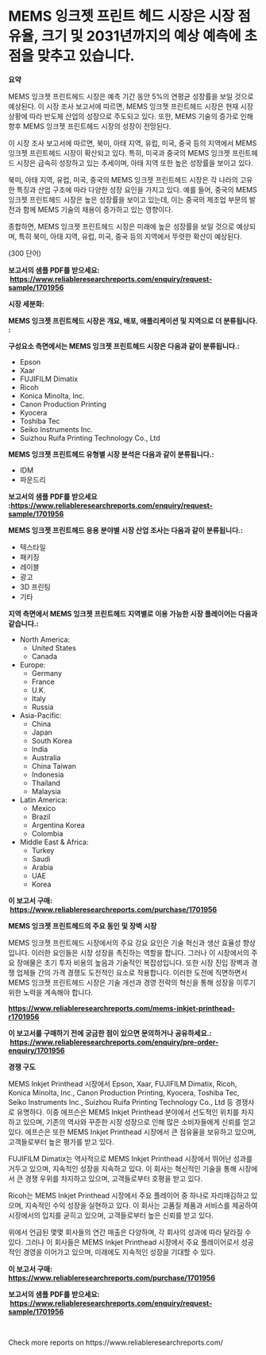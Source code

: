 <p><h1>MEMS 잉크젯 프린트 헤드 시장은 시장 점유율, 크기 및 2031년까지의 예상 예측에 초점을 맞추고 있습니다.</h1></p><p><strong>요약</strong></p>
<p><p>MEMS 잉크젯 프린트헤드 시장은 예측 기간 동안 5%의 연평균 성장률을 보일 것으로 예상된다. 이 시장 조사 보고서에 따르면, MEMS 잉크젯 프린트헤드 시장은 현재 시장 상황에 따라 반도체 산업의 성장으로 주도되고 있다. 또한, MEMS 기술의 증가로 인해 향후 MEMS 잉크젯 프린트헤드 시장의 성장이 전망된다.</p><p>이 시장 조사 보고서에 따르면, 북미, 아태 지역, 유럽, 미국, 중국 등의 지역에서 MEMS 잉크젯 프린트헤드 시장이 확산되고 있다. 특히, 미국과 중국의 MEMS 잉크젯 프린트헤드 시장은 급속히 성장하고 있는 추세이며, 아태 지역 또한 높은 성장률을 보이고 있다.</p><p>북미, 아태 지역, 유럽, 미국, 중국의 MEMS 잉크젯 프린트헤드 시장은 각 나라의 고유한 특징과 산업 구조에 따라 다양한 성장 요인을 가지고 있다. 예를 들어, 중국의 MEMS 잉크젯 프린트헤드 시장은 높은 성장률을 보이고 있는데, 이는 중국의 제조업 부문의 발전과 함께 MEMS 기술의 채용이 증가하고 있는 영향이다.</p><p>종합하면, MEMS 잉크젯 프린트헤드 시장은 미래에 높은 성장률을 보일 것으로 예상되며, 특히 북미, 아태 지역, 유럽, 미국, 중국 등의 지역에서 뚜렷한 확산이 예상된다.</p><p>(300 단어)</p></p>
<p><strong>보고서의 샘플 PDF를 받으세요: &nbsp;<a href="https://www.reliableresearchreports.com/enquiry/request-sample/1701956">https://www.reliableresearchreports.com/enquiry/request-sample/1701956</a></strong></p>
<p><strong>시장 세분화:</strong></p>
<p><strong> MEMS 잉크젯 프린트헤드 시장은 개요, 배포, 애플리케이션 및 지역으로 더 분류됩니다. :</strong></p>
<p><strong>구성요소 측면에서는 MEMS 잉크젯 프린트헤드 시장은 다음과 같이 분류됩니다.:</strong></p>
<p><ul><li>Epson</li><li>Xaar</li><li>FUJIFILM Dimatix</li><li>Ricoh</li><li>Konica Minolta, Inc.</li><li>Canon Production Printing</li><li>Kyocera</li><li>Toshiba Tec</li><li>Seiko Instruments Inc.</li><li>Suizhou Ruifa Printing Technology Co., Ltd</li></ul></p>
<p><strong> MEMS 잉크젯 프린트헤드 유형별 시장 분석은 다음과 같이 분류됩니다.:</strong></p>
<p><ul><li>IDM</li><li>파운드리</li></ul></p>
<p><strong>보고서의 샘플 PDF를 받으세요 :<a href="https://www.reliableresearchreports.com/enquiry/request-sample/1701956">https://www.reliableresearchreports.com/enquiry/request-sample/1701956</a></strong></p>
<p><strong> MEMS 잉크젯 프린트헤드 응용 분야별 시장 산업 조사는 다음과 같이 분류됩니다.:</strong></p>
<p><ul><li>텍스타일</li><li>패키징</li><li>레이블</li><li>광고</li><li>3D 프린팅</li><li>기타</li></ul></p>
<p><strong>지역 측면에서 MEMS 잉크젯 프린트헤드 지역별로 이용 가능한 시장 플레이어는 다음과 같습니다.:</strong></p>
<p><ul>
    <li>
        North America:
        <ul>
            <li>United States</li>
            <li>Canada</li>
        </ul>
    </li>
    <li>
        Europe:
        <ul>
            <li>Germany</li>
            <li>France</li>
            <li>U.K.</li>
            <li>Italy</li>
            <li>Russia</li>
        </ul>
    </li>
    <li>
        Asia-Pacific:
        <ul>
            <li>China</li>
            <li>Japan</li>
            <li>South Korea</li>
            <li>India</li>
            <li>Australia</li>
            <li>China Taiwan</li>
            <li>Indonesia</li>
            <li>Thailand</li>
            <li>Malaysia</li>
        </ul>
    </li>
    <li>
        Latin America:
        <ul>
            <li>Mexico</li>
            <li>Brazil</li>
            <li>Argentina Korea</li>
            <li>Colombia</li>
        </ul>
    </li>
    <li>
        Middle East & Africa:
        <ul>
            <li>Turkey</li>
            <li>Saudi</li>
            <li>Arabia</li>
            <li>UAE</li>
            <li>Korea</li>
        </ul>
    </li>
    </ul></p>
<p><strong>이 보고서 구매: &nbsp;<a href="https://www.reliableresearchreports.com/purchase/1701956">https://www.reliableresearchreports.com/purchase/1701956</a></strong></p>
<p><strong>MEMS 잉크젯 프린트헤드의 주요 동인 및 장벽 시장</strong></p>
<p><p>MEMS 잉크젯 프린트헤드 시장에서의 주요 강요 요인은 기술 혁신과 생산 효율성 향상입니다. 이러한 요인들은 시장 성장을 촉진하는 역할을 합니다. 그러나 이 시장에서의 주요 장애물은 초기 투자 비용의 높음과 기술적인 복잡성입니다. 또한 시장 진입 장벽과 경쟁 업체들 간의 가격 경쟁도 도전적인 요소로 작용합니다. 이러한 도전에 직면하면서 MEMS 잉크젯 프린트헤드 시장은 기술 개선과 경영 전략의 혁신을 통해 성장을 이루기 위한 노력을 계속해야 합니다.</p></p>
<p><strong><a href="https://www.reliableresearchreports.com/mems-inkjet-printhead-r1701956">https://www.reliableresearchreports.com/mems-inkjet-printhead-r1701956</a></strong></p>
<p><strong>이 보고서를 구매하기 전에 궁금한 점이 있으면 문의하거나 공유하세요.: &nbsp;<a href="https://www.reliableresearchreports.com/enquiry/pre-order-enquiry/1701956">https://www.reliableresearchreports.com/enquiry/pre-order-enquiry/1701956</a></strong></p>
<p><strong>경쟁 구도</strong></p>
<p><p>MEMS Inkjet Printhead 시장에서 Epson, Xaar, FUJIFILM Dimatix, Ricoh, Konica Minolta, Inc., Canon Production Printing, Kyocera, Toshiba Tec, Seiko Instruments Inc., Suizhou Ruifa Printing Technology Co., Ltd 등 경쟁사로 유명하다. 이중 에프슨은 MEMS Inkjet Printhead 분야에서 선도적인 위치를 차지하고 있으며, 기존의 역사와 꾸준한 시장 성장으로 인해 많은 소비자들에게 신뢰를 얻고 있다. 에프슨은 또한 MEMS Inkjet Printhead 시장에서 큰 점유율을 보유하고 있으며, 고객들로부터 높은 평가를 받고 있다. </p><p>FUJIFILM Dimatix는 역사적으로 MEMS Inkjet Printhead 시장에서 뛰어난 성과를 거두고 있으며, 지속적인 성장을 지속하고 있다. 이 회사는 혁신적인 기술을 통해 시장에서 큰 경쟁 우위를 차지하고 있으며, 고객들로부터 호평을 받고 있다. </p><p>Ricoh는 MEMS Inkjet Printhead 시장에서 주요 플레이어 중 하나로 자리매김하고 있으며, 지속적인 수익 성장을 실현하고 있다. 이 회사는 고품질 제품과 서비스를 제공하여 시장에서의 입지를 굳히고 있으며, 고객들로부터 높은 신뢰를 받고 있다. </p><p>위에서 언급된 몇몇 회사들의 연간 매출은 다양하며, 각 회사의 성과에 따라 달라질 수 있다. 그러나 이 회사들은 MEMS Inkjet Printhead 시장에서 주요 플레이어로서 성공적인 경영을 이어가고 있으며, 미래에도 지속적인 성장을 기대할 수 있다.</p></p>
<p><strong>이 보고서 구매: &nbsp; <a href="https://www.reliableresearchreports.com/purchase/1701956">https://www.reliableresearchreports.com/purchase/1701956</a></strong></p>
<p><strong>보고서의 샘플 PDF를 받으세요: &nbsp;<a href="https://www.reliableresearchreports.com/enquiry/request-sample/1701956">https://www.reliableresearchreports.com/enquiry/request-sample/1701956</a></strong><strong></strong></p>
<p>&nbsp;</p>
<p>Check more reports on https://www.reliableresearchreports.com/</p>